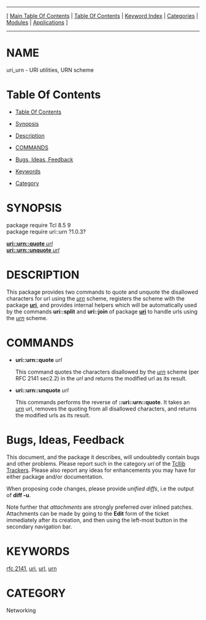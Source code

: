 
[//000000001]: # (uri\_urn \- Tcl Uniform Resource Identifier Management)
[//000000002]: # (Generated from file 'urn\-scheme\.man' by tcllib/doctools with format 'markdown')
[//000000003]: # (uri\_urn\(n\) 1\.0\.3 tcllib "Tcl Uniform Resource Identifier Management")

<hr> [ <a href="../../../../toc.md">Main Table Of Contents</a> &#124; <a
href="../../../toc.md">Table Of Contents</a> &#124; <a
href="../../../../index.md">Keyword Index</a> &#124; <a
href="../../../../toc0.md">Categories</a> &#124; <a
href="../../../../toc1.md">Modules</a> &#124; <a
href="../../../../toc2.md">Applications</a> ] <hr>

# NAME

uri\_urn \- URI utilities, URN scheme

# <a name='toc'></a>Table Of Contents

  - [Table Of Contents](#toc)

  - [Synopsis](#synopsis)

  - [Description](#section1)

  - [COMMANDS](#section2)

  - [Bugs, Ideas, Feedback](#section3)

  - [Keywords](#keywords)

  - [Category](#category)

# <a name='synopsis'></a>SYNOPSIS

package require Tcl 8\.5 9  
package require uri::urn ?1\.0\.3?  

[__uri::urn::quote__ *url*](#1)  
[__uri::urn::unquote__ *url*](#2)  

# <a name='description'></a>DESCRIPTION

This package provides two commands to quote and unquote the disallowed
characters for url using the *[urn](\.\./\.\./\.\./\.\./index\.md\#urn)* scheme,
registers the scheme with the package __[uri](uri\.md)__, and provides
internal helpers which will be automatically used by the commands
__uri::split__ and __uri::join__ of package __[uri](uri\.md)__ to
handle urls using the *[urn](\.\./\.\./\.\./\.\./index\.md\#urn)* scheme\.

# <a name='section2'></a>COMMANDS

  - <a name='1'></a>__uri::urn::quote__ *url*

    This command quotes the characters disallowed by the
    *[urn](\.\./\.\./\.\./\.\./index\.md\#urn)* scheme \(per RFC 2141 sec2\.2\) in the
    *url* and returns the modified url as its result\.

  - <a name='2'></a>__uri::urn::unquote__ *url*

    This commands performs the reverse of __::uri::urn::quote__\. It takes an
    *[urn](\.\./\.\./\.\./\.\./index\.md\#urn)* url, removes the quoting from all
    disallowed characters, and returns the modified urls as its result\.

# <a name='section3'></a>Bugs, Ideas, Feedback

This document, and the package it describes, will undoubtedly contain bugs and
other problems\. Please report such in the category *uri* of the [Tcllib
Trackers](http://core\.tcl\.tk/tcllib/reportlist)\. Please also report any ideas
for enhancements you may have for either package and/or documentation\.

When proposing code changes, please provide *unified diffs*, i\.e the output of
__diff \-u__\.

Note further that *attachments* are strongly preferred over inlined patches\.
Attachments can be made by going to the __Edit__ form of the ticket
immediately after its creation, and then using the left\-most button in the
secondary navigation bar\.

# <a name='keywords'></a>KEYWORDS

[rfc 2141](\.\./\.\./\.\./\.\./index\.md\#rfc\_2141),
[uri](\.\./\.\./\.\./\.\./index\.md\#uri), [url](\.\./\.\./\.\./\.\./index\.md\#url),
[urn](\.\./\.\./\.\./\.\./index\.md\#urn)

# <a name='category'></a>CATEGORY

Networking
